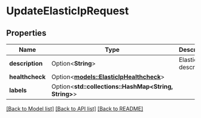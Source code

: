 # UpdateElasticIpRequest

## Properties

Name | Type | Description | Notes
------------ | ------------- | ------------- | -------------
**description** | Option<**String**> | Elastic IP description | [optional]
**healthcheck** | Option<[**models::ElasticIpHealthcheck**](elastic-ip-healthcheck.md)> |  | [optional]
**labels** | Option<**std::collections::HashMap<String, String>**> |  | [optional]

[[Back to Model list]](../README.md#documentation-for-models) [[Back to API list]](../README.md#documentation-for-api-endpoints) [[Back to README]](../README.md)


